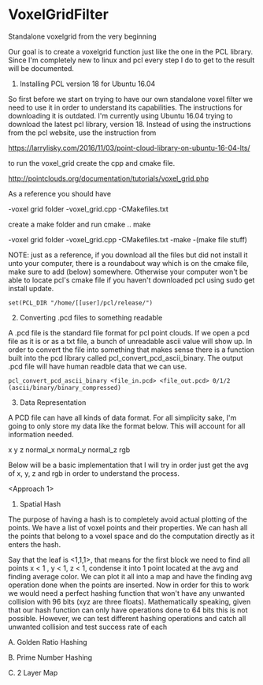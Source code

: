 # VoxelGridFilter

Standalone voxelgrid from the very beginning

Our goal is to create a voxelgrid function just like the one in the PCL library. Since I'm completely new to linux and pcl every step I do to get to the result will be documented. 

1. Installing PCL version 18 for Ubuntu 16.04

So first before we start on trying to have our own standalone voxel filter we need to use it in order to understand its capabilities. The instructions for downloading it is outdated. I'm currently using Ubuntu 16.04 trying to download the latest pcl library, version 18. Instead of using the instructions from the pcl website, use the instruction from

https://larrylisky.com/2016/11/03/point-cloud-library-on-ubuntu-16-04-lts/ 

to run the voxel_grid create the cpp and cmake file.

http://pointclouds.org/documentation/tutorials/voxel_grid.php

As a reference you should have 

-voxel grid folder
	-voxel_grid.cpp
	-CMakefiles.txt


create a make folder and run 
	cmake .. 
	make

-voxel grid folder
	-voxel_grid.cpp
	-CMakefiles.txt
	-make
		-(make file stuff)

NOTE: just as a reference, if you download all the files but did not install it unto your computer, there is a roundabout way which is on the cmake file, make sure to add (below) somewhere. Otherwise your computer won't be able to locate pcl's cmake file if you haven't downloaded pcl using sudo get install update.

	set(PCL_DIR "/home/[[user]/pcl/release/")





2. Converting .pcd files to something readable

A .pcd file is the standard file format for pcl point clouds. If we open a pcd file as it is or as a txt file, a bunch of unreadable ascii value will show up. In order to convert the file into something that makes sense there is a function built into the pcd library called pcl_convert_pcd_ascii_binary. The output .pcd file will have human readble data that we can use.

	pcl_convert_pcd_ascii_binary <file_in.pcd> <file_out.pcd> 0/1/2 (ascii/binary/binary_compressed) 



3. Data Representation 

A PCD file can have all kinds of data format. For all simplicity sake, I'm going to only store my data like the format below. This will account for all information needed.

x y z normal_x normal_y normal_z rgb


Below will be a basic implementation that I will try in order just get the avg of x, y, z and rgb in order to understand the process.

<Approach 1>

1. Spatial Hash 

The purpose of having a hash is to completely avoid actual plotting of the points. We have a list of voxel points and their properties. We can hash all the points that belong to a voxel space and do the computation directly as it enters the hash.  

Say that the leaf is <1,1,1>, that means for the first block we need to find all points x < 1 , y < 1, z < 1, condense it into 1 point located at the avg and finding average color. We can plot it all into a map and have the finding avg operation done when the points are inserted. Now in order for this to work we would need a perfect hashing function that won't have any unwanted collision with 96 bits (xyz are three floats). Mathematically speaking, given that our hash function can only have operations done to 64 bits this is not possible. However, we can test different hashing operations and catch all unwanted collision and test success rate of each

A. Golden Ratio Hashing

B. Prime Number Hashing

C. 2 Layer Map
